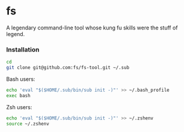 fs
==========================================================================

A legendary command-line tool whose kung fu skills were the stuff of legend.


### Installation

```bash
cd
git clone git@github.com:fs/fs-tool.git ~/.sub
```

Bash users:

```bash
echo 'eval "$($HOME/.sub/bin/sub init -)"' >> ~/.bash_profile
exec bash
```

Zsh users:

```bash
echo 'eval "$($HOME/.sub/bin/sub init -)"' >> ~/.zshenv
source ~/.zshenv
```
